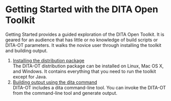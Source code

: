 # Getting Started with the DITA Open Toolkit

Getting Started provides a guided exploration of the DITA Open Toolkit. It is geared for an audience that has little or no knowledge of build scripts or DITA-OT parameters. It walks the novice user through installing the toolkit and building output.

1.  [Installing the distribution package](../getting-started/installing-client.md)  
The DITA-OT distribution package can be installed on Linux, Mac OS X, and Windows. It contains everything that you need to run the toolkit except for Java.
2.  [Building output using the dita command](../getting-started/first-build-using-dita-command.md)  
DITA-OT includes a dita command-line tool. You can invoke the DITA-OT from the command-line tool and generate output.

